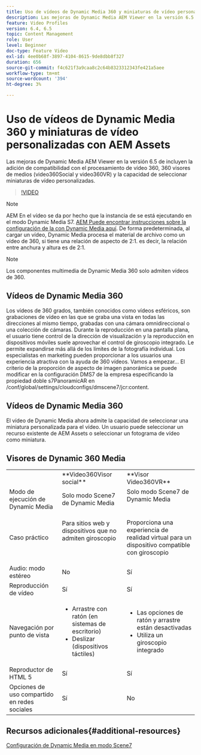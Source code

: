 ```yaml
---
title: Uso de vídeos de Dynamic Media 360 y miniaturas de vídeo personalizadas con AEM Assets
description: Las mejoras de Dynamic Media AEM Viewer en la versión 6.5 de incluyen la adición de compatibilidad con el procesamiento de vídeo 360, 360 visores de medios (video360Social y video360VR) y la capacidad de seleccionar miniaturas de vídeo personalizadas.
feature: Video Profiles
version: 6.4, 6.5
topic: Content Management
role: User
level: Beginner
doc-type: Feature Video
exl-id: 4ee0b68f-3897-4104-8615-9de8dbb8f327
duration: 656
source-git-commit: f4c621f3a9caa8c2c64b8323312343fe421a5aee
workflow-type: tm+mt
source-wordcount: '394'
ht-degree: 3%

---
```


# Uso de vídeos de Dynamic Media 360 y miniaturas de vídeo personalizadas con AEM Assets

Las mejoras de Dynamic Media AEM Viewer en la versión 6.5 de incluyen la adición de compatibilidad con el procesamiento de vídeo 360, 360 visores de medios (video360Social y video360VR) y la capacidad de seleccionar miniaturas de vídeo personalizadas.

>[!VIDEO](https://video.tv.adobe.com/v/26391?quality=12&learn=on)

>[!NOTE]
>
>AEM En el vídeo se da por hecho que la instancia de se está ejecutando en el modo Dynamic Media S7.  [AEM Puede encontrar instrucciones sobre la configuración de la con Dynamic Media aquí](https://helpx.adobe.com/es/experience-manager/6-3/assets/using/config-dynamic-fp-14410.html). De forma predeterminada, al cargar un vídeo, Dynamic Media procesa el material de archivo como un vídeo de 360, si tiene una relación de aspecto de 2:1. es decir, la relación entre anchura y altura es de 2:1.

>[!NOTE]
>
>Los componentes multimedia de Dynamic Media 360 solo admiten vídeos de 360.

## Vídeos de Dynamic Media 360

Los vídeos de 360 grados, también conocidos como vídeos esféricos, son grabaciones de vídeo en las que se graba una vista en todas las direcciones al mismo tiempo, grabadas con una cámara omnidireccional o una colección de cámaras. Durante la reproducción en una pantalla plana, el usuario tiene control de la dirección de visualización y la reproducción en dispositivos móviles suele aprovechar el control de giroscopio integrado.  Le permite expandirse más allá de los límites de la fotografía individual. Los especialistas en marketing pueden proporcionar a los usuarios una experiencia atractiva con la ayuda de 360 vídeos.  Vamos a empezar... El criterio de la proporción de aspecto de imagen panorámica se puede modificar en la configuración DMS7 de la empresa especificando la propiedad doble s7PanoramicAR en /conf/global/settings/cloudconfigs/dmscene7/jcr:content.

## Vídeos de Dynamic Media 360

El vídeo de Dynamic Media ahora admite la capacidad de seleccionar una miniatura personalizada para el vídeo. Un usuario puede seleccionar un recurso existente de AEM Assets o seleccionar un fotograma de vídeo como miniatura.

## Visores de Dynamic 360 Media

<table> 
 <tbody>
   <tr>
      <td> </td>
      <td>**Video360Visor social**</td>
      <td>**Visor Video360VR**</td>
   </tr>
   <tr>
      <td>Modo de ejecución de Dynamic Media</td>
      <td>Solo modo Scene7 de Dynamic Media</td>
      <td>Solo modo Scene7 de Dynamic Media<br>
         <br>
      </td>
   </tr>
   <tr>
      <td>Caso práctico</td>
      <td>
         <p>Para sitios web y dispositivos que no admiten giroscopio</p>
         <p> </p>
      </td>
      <td>
         <p>Proporciona una experiencia de realidad virtual para un dispositivo compatible con giroscopio </p>
      </td>
   </tr>
   <tr>
      <td>Audio: modo estéreo</td>
      <td>No</td>
      <td>Sí</td>
   </tr>
   <tr>
      <td>Reproducción de vídeo</td>
      <td>Sí</td>
      <td>Sí</td>
   </tr>
   <tr>
      <td>Navegación por punto de vista</td>
      <td>
         <ul>
            <li>Arrastre con ratón (en sistemas de escritorio)</li>
            <li>Deslizar (dispositivos táctiles)</li>
         </ul>
      </td>
      <td>
         <ul>
            <li>Las opciones de ratón y arrastre están desactivadas</li>
            <li>Utiliza un giroscopio integrado</li>
         </ul>
      </td>
   </tr>
   <tr>
      <td>Reproductor de HTML 5</td>
      <td>Sí</td>
      <td>Sí</td>
   </tr>
   <tr>
      <td>Opciones de uso compartido en redes sociales</td>
      <td>Sí</td>
      <td>No</td>
   </tr>
</tbody>
</table>

## Recursos adicionales{#additional-resources}

[Configuración de Dynamic Media en modo Scene7](https://helpx.adobe.com/experience-manager/6-5/assets/using/config-dms7.html)

